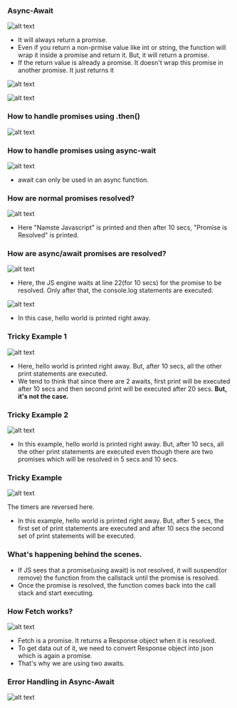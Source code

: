 ### Async-Await

![alt text](image-1.png)

- It will always return a promise.
- Even if you return a non-prmise value like int or string, the function will wrap it inside a promise and return it. But, it will return a promise.
- If the return value is already a promise. It doesn't wrap this promise in another promise. It just returns it

![alt text](image-2.png)

![alt text](image-3.png)


### How to handle promises using .then()

![alt text](image-4.png)

### How to handle promises using async-wait

![alt text](image-5.png)

- await can only be used in an async function.


### How are normal promises resolved?

![alt text](image-6.png)

- Here "Namste Javascript" is printed and then after 10 secs, "Promise is Resolved" is printed.

### How are async/await promises are resolved?

![alt text](image-7.png)

- Here, the JS engine waits at line 22(for 10 secs) for the promise to be resolved. Only after that, the console.log statements are executed.

![alt text](image-8.png)

- In this case, hello world is printed right away.

### Tricky Example 1

![alt text](image-9.png)

- Here, hello world is printed right away. But, after 10 secs, all the other print statements are executed. 
- We tend to think that since there are 2 awaits, first print will be executed after 10 secs and then second print will be executed after 20 secs. **But, it's not the case.**


### Tricky Example 2

![alt text](image-10.png)

- In this example, hello world is printed right away. But, after 10 secs, all the other print statements are executed even though there are two promises which will be resolved in 5 secs and 10 secs.

### Tricky Example 

![alt text](image-11.png)

The timers are reversed here.

- In this example, hello world is printed right away. But, after 5 secs, the first set of print statements are executed and after 10 secs the second set of print statements will be executed.


### What's happening behind the scenes.

- If JS sees that a promise(using await) is not resolved, it will suspend(or remove) the function from the callstack until the promise is resolved.
- Once the promise is resolved, the function comes back into the call stack and start executing.



### How Fetch works?

![alt text](image-12.png)

- Fetch is a promise. It returns a Response object when it is resolved.
- To get data out of it, we need to convert Response object into json which is again a promise.
- That's why we are using two awaits.


### Error Handling in Async-Await

![alt text](image-13.png)

